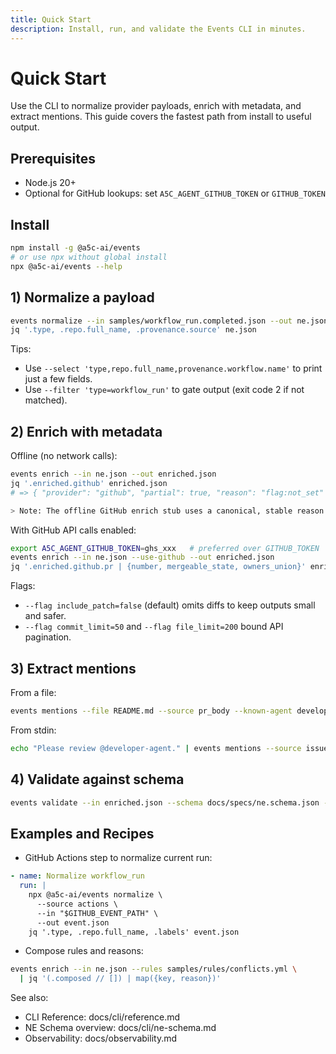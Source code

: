 ```yaml
---
title: Quick Start
description: Install, run, and validate the Events CLI in minutes.
---
```


# Quick Start

Use the CLI to normalize provider payloads, enrich with metadata, and extract mentions. This guide covers the fastest path from install to useful output.

## Prerequisites

- Node.js 20+
- Optional for GitHub lookups: set `A5C_AGENT_GITHUB_TOKEN` or `GITHUB_TOKEN`

## Install

```bash
npm install -g @a5c-ai/events
# or use npx without global install
npx @a5c-ai/events --help
```

## 1) Normalize a payload

```bash
events normalize --in samples/workflow_run.completed.json --out ne.json
jq '.type, .repo.full_name, .provenance.source' ne.json
```

Tips:

- Use `--select 'type,repo.full_name,provenance.workflow.name'` to print just a few fields.
- Use `--filter 'type=workflow_run'` to gate output (exit code 2 if not matched).

## 2) Enrich with metadata

Offline (no network calls):

```bash
events enrich --in ne.json --out enriched.json
jq '.enriched.github' enriched.json
# => { "provider": "github", "partial": true, "reason": "flag:not_set" }

> Note: The offline GitHub enrich stub uses a canonical, stable reason value: `flag:not_set`.

```

With GitHub API calls enabled:

```bash
export A5C_AGENT_GITHUB_TOKEN=ghs_xxx   # preferred over GITHUB_TOKEN
events enrich --in ne.json --use-github --out enriched.json
jq '.enriched.github.pr | {number, mergeable_state, owners_union}' enriched.json
```

Flags:

- `--flag include_patch=false` (default) omits diffs to keep outputs small and safer.
- `--flag commit_limit=50` and `--flag file_limit=200` bound API pagination.

## 3) Extract mentions

From a file:

```bash
events mentions --file README.md --source pr_body --known-agent developer-agent validator-agent
```

From stdin:

```bash
echo "Please review @developer-agent." | events mentions --source issue_comment
```

## 4) Validate against schema

```bash
events validate --in enriched.json --schema docs/specs/ne.schema.json --quiet
```

## Examples and Recipes

- GitHub Actions step to normalize current run:

```yaml
- name: Normalize workflow_run
  run: |
    npx @a5c-ai/events normalize \
      --source actions \
      --in "$GITHUB_EVENT_PATH" \
      --out event.json
    jq '.type, .repo.full_name, .labels' event.json
```

- Compose rules and reasons:

```bash
events enrich --in ne.json --rules samples/rules/conflicts.yml \
  | jq '(.composed // []) | map({key, reason})'
```

See also:

- CLI Reference: docs/cli/reference.md
- NE Schema overview: docs/cli/ne-schema.md
- Observability: docs/observability.md